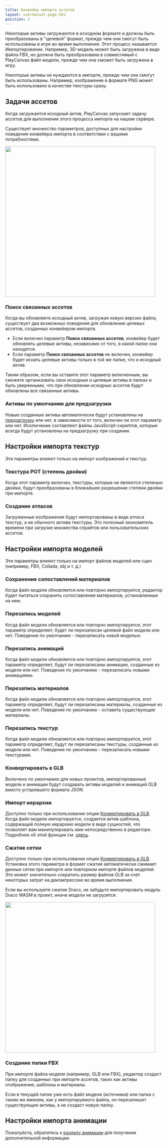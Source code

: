 ```yaml
---
title: Конвейер импорта ассетов
layout: usermanual-page.hbs
position: 2
---
```


Некоторые активы загружаются в исходном формате и должны быть преобразованы в "целевой" формат, прежде чем они смогут быть использованы в игре во время выполнения. Этот процесс называется *Импортирование*. Например, 3D-модель может быть загружена в виде файла FBX, но должна быть преобразована в совместимый с PlayCanvas файл модели, прежде чем она сможет быть загружена в игру.

Некоторые активы не нуждаются в импорте, прежде чем они смогут быть использованы. Например, изображение в формате PNG может быть использовано в качестве текстуры сразу.

## Задачи ассетов

Когда загружается исходный актив, PlayCanvas запускает задачу ассетов для выполнения этого процесса импорта на нашем сервере.

Существует множество параметров, доступных для настройки поведения конвейера импорта в соответствии с вашими потребностями.

<img loading="lazy" src="/images/user-manual/assets/import-pipeline/asset-tasks.png" width="480">

### Поиск связанных ассетов

Когда вы обновляете исходный актив, загружая новую версию файла, существует два возможных поведения для обновления целевых ассетов, созданных конвейером импорта.

* Если включен параметр **Поиск связанных ассетов**, конвейер будет обновлять целевые активы, независимо от того, в какой папке они находятся.
* Если параметр **Поиск связанных ассетов** не включен, конвейер будет искать целевые активы только в той же папке, что и исходный актив.

Таким образом, если вы оставите этот параметр включенным, вы сможете организовать свои исходные и целевые активы в папках и быть уверенными, что при обновлении исходных ассетов будут обновлены все связанные активы.

### Активы по умолчанию для предзагрузки

Новые созданные активы автоматически будут установлены на [предзагрузку][2] или нет, в зависимости от того, включен ли этот параметр или нет. Исключение составляют файлы JavaScript-скриптов, которые всегда будут установлены на предзагрузку при создании.

## Настройки импорта текстур

Эти параметры влияют только на импорт изображений и текстур.

### Текстура POT (степень двойки)

Когда этот параметр включен, текстуры, которые не являются степенью двойки, будут преобразованы в ближайшее разрешение степени двойки при импорте.

### Создание атласов

Загруженные изображения будут импортированы в виде атласа текстур, а не обычного актива текстуры. Это полезный экономитель времени при загрузке множества спрайтов или пользовательских ассетов.

## Настройки импорта моделей

Эти параметры влияют только на импорт файлов моделей или сцен (например, FBX, Collada, obj и т. д.)

### Сохранение сопоставлений материалов

Когда файл модели обновляется или повторно импортируется, редактор будет пытаться сохранить сопоставления материалов, установленные на нем.

### Перезапись моделей

Когда файл модели обновляется или повторно импортируется, этот параметр определяет, будет ли перезаписан целевой файл модели или нет. Поведение по умолчанию - перезаписать новой моделью.

### Перезапись анимаций

Когда файл модели обновляется или повторно импортируется, этот параметр определяет, будут ли перезаписаны анимации, созданные из модели или нет. Поведение по умолчанию - перезаписать новыми анимациями.

### Перезапись материалов

Когда файл модели обновляется или повторно импортируется, этот параметр определяет, будут ли перезаписаны материалы, созданные из модели или нет. Поведение по умолчанию - оставить существующие материалы.

### Перезапись текстур

Когда файл модели обновляется или повторно импортируется, этот параметр определяет, будут ли перезаписаны текстуры, созданные из модели или нет. Поведение по умолчанию - перезаписать новыми текстурами.

### Конвертировать в GLB

Включено по умолчанию для новых проектов, импортированные модели и анимации будут создавать активы моделей и анимаций GLB вместо устаревшего формата JSON.

### Импорт иерархии

Доступно только при использовании опции [Конвертировать в GLB](#convert-to-glb). Когда файл модели импортируется, создается актив шаблона, содержащий полную иерархию модели в виде сущностей, что позволяет вам манипулировать ими непосредственно в редакторе. Подробнее об этой функции см. [здесь][3].

### Сжатие сетки

Доступно только при использовании опции [Конвертировать в GLB](#convert-to-glb). Установка этого параметра в формат сжатия автоматически сжимает данные сетки при импорте или повторном импорте файлов моделей. Это может значительно сократить размер файлов GLB за счет некоторых затрат на декомпрессию во время выполнения.

Если вы используете сжатие Draco, не забудьте импортировать модуль Draco WASM в проект, иначе модели не загрузятся.

<img loading="lazy" src="/images/user-manual/assets/import-pipeline/draco-import-button.png" width="480">

### Создание папки FBX

При импорте файла модели (например, GLB или FBX), редактор создаст папку для созданных при импорте ассетов, таких как активы отображения, шаблоны и материалы.

Если в текущей папке уже есть файл модели (источника) или папка с таким же именем, как у импортируемого файла, он перезапишет существующие активы, а не создаст новую папку.

## Настройки импорта анимации

Пожалуйста, обратитесь к [разделу анимации][4] для получения дополнительной информации.

[2]: /user-manual/assets/preloading-and-streaming/
[3]: /user-manual/assets/import-pipeline/import-hierarchy/
[4]: /user-manual/assets/animation/
